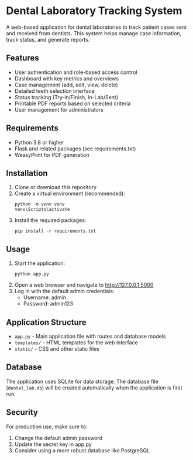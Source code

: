 # Dental Laboratory Tracking System

A web-based application for dental laboratories to track patient cases sent and received from dentists. This system helps manage case information, track status, and generate reports.

## Features

- User authentication and role-based access control
- Dashboard with key metrics and overviews
- Case management (add, edit, view, delete)
- Detailed teeth selection interface
- Status tracking (Try-in/Finish, In-Lab/Sent)
- Printable PDF reports based on selected criteria
- User management for administrators

## Requirements

- Python 3.8 or higher
- Flask and related packages (see requirements.txt)
- WeasyPrint for PDF generation

## Installation

1. Clone or download this repository
2. Create a virtual environment (recommended):
   ```
   python -m venv venv
   venv\Scripts\activate
   ```
3. Install the required packages:
   ```
   pip install -r requirements.txt
   ```

## Usage

1. Start the application:
   ```
   python app.py
   ```
2. Open a web browser and navigate to http://127.0.0.1:5000
3. Log in with the default admin credentials:
   - Username: admin
   - Password: admin123

## Application Structure

- `app.py` - Main application file with routes and database models
- `templates/` - HTML templates for the web interface
- `static/` - CSS and other static files

## Database

The application uses SQLite for data storage. The database file (`dental_lab.db`) will be created automatically when the application is first run.

## Security

For production use, make sure to:
1. Change the default admin password
2. Update the secret key in app.py
3. Consider using a more robust database like PostgreSQL
